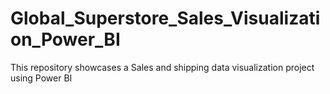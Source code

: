 # Global_Superstore_Sales_Visualization_Power_BI
This repository showcases a Sales and shipping data visualization project using Power BI
